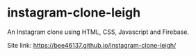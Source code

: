 # instagram-clone-leigh

An Instagram clone using HTML, CSS, Javascript and Firebase.

Site link: https://bee46137.github.io/instagram-clone-leigh/
